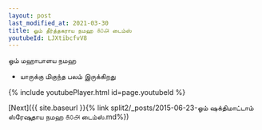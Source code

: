 ```yaml
---
layout: post
last_modified_at: 2021-03-30
title: ஓம் தீர்த்தகராய நமஹ ௧௦௮ டைம்ஸ்
youtubeId: LJXtibcfvV8
---
```

 
 
 ஓம் மஹாபாளய நமஹ  
 
 -  யாருக்கு மிகுந்த பலம் இருக்கிறது 
 
  
 
  
 
 
 
 
 
 


{% include youtubePlayer.html id=page.youtubeId %}
 
[Next]({{ site.baseurl }}{% link  split2/_posts/2015-06-23-ஓம் ஷக்திமாட்டாம் ஸ்ரேஷுதாய நமஹ ௧௦௮ டைம்ஸ்.md%})
 
